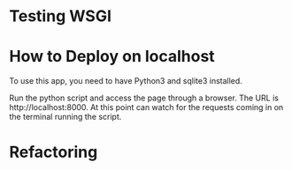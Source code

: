 # Testing WSGI

# How to Deploy on localhost

To use this app, you need to have Python3 and sqlite3 installed.

Run the python script and access the page through a browser. The URL is http://localhost:8000. At this point can watch for the requests coming in on the terminal running the script.

# Refactoring
